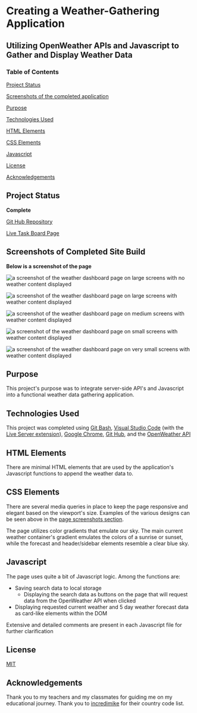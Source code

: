 # Creating a Weather-Gathering Application

## Utilizing OpenWeather APIs and Javascript to Gather and Display Weather Data

### Table of Contents

[Project Status](#project-status)

[Screenshots of the completed application](#screenshots-of-completed-site-build)

[Purpose](#purpose)

[Technologies Used](#technologies-used)

[HTML Elements](#html-elements)

[CSS Elements](#css-elements)

[Javascript](#javascript)

[License](#license)

[Acknowledgements](#acknowledgements)

## Project Status

**Complete**

[Git Hub Repository](https://github.com/aaguimond/module06-challenge-weather-dashboard)

[Live Task Board Page](https://aaguimond.github.io/module06-challenge-weather-dashboard/)

## Screenshots of Completed Site Build

**Below is a screenshot of the page**

![a screenshot of the weather dashboard page on large screens with no weather content displayed](/assets/screenshots/WeatherDashboardLargeScreenEmptyDisplay.png?raw=true)

![a screenshot of the weather dashboard page on large screens with weather content displayed](/assets/screenshots/WeatherDashboardLargeScreenDisplay.png?raw=true)

![a screenshot of the weather dashboard page on medium screens with weather content displayed](/assets/screenshots/WeatherDashboardMediumScreen.png?raw=true)

![a screenshot of the weather dashboard page on small screens with weather content displayed](/assets/screenshots/WeatherDashboardSmallScreen.png?raw=true)

![a screenshot of the weather dashboard page on very small screens with weather content displayed](/assets/screenshots/WeatherDashboardVeryThin.png?raw=true)

## Purpose

This project's purpose was to integrate server-side API's and Javascript into a functional weather data gathering application.

## Technologies Used

This project was completed using [Git Bash](https://git-scm.com/about), [Visual Studio Code](https://code.visualstudio.com/) (with the [Live Server extension](https://marketplace.visualstudio.com/items?itemName=ritwickdey.LiveServer)), [Google Chrome](https://www.google.com/chrome/), [Git Hub](https://github.com/), and the [OpenWeather API](https://openweathermap.org/)

## HTML Elements

There are minimal HTML elements that are used by the application's Javascript functions to append the weather data to.

## CSS Elements

There are several media queries in place to keep the page responsive and elegant based on the viewport's size. Examples of the various designs can be seen above in the [page screenshots section](#screenshots-of-completed-site-build).

The page utilizes color gradients that emulate our sky. The main current weather container's gradient emulates the colors of a sunrise or sunset, while the forecast and header/sidebar elements resemble a clear blue sky.

## Javascript

The page uses quite a bit of Javascript logic. Among the functions are:

* Saving search data to local storage
    * Displaying the search data as buttons on the page that will request data from the OpenWeather API when clicked
* Displaying requested current weather and 5 day weather forecast data as card-like elements within the DOM

Extensive and detailed comments are present in each Javascript file for further clarification

## License

[MIT](https://opensource.org/license/mit)

## Acknowledgements

Thank you to my teachers and my classmates for guiding me on my educational journey.
Thank you to [incredimike](https://gist.github.com/incredimike/1469814) for their country code list.